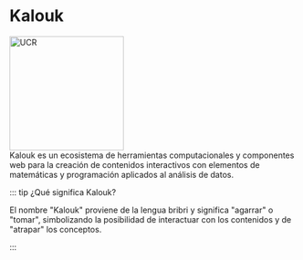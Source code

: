 # Kalouk

<img src="/K.svg" alt="UCR" width="200px" class="block mx-auto" />

<div class="text-xl">
Kalouk es un ecosistema de herramientas computacionales y componentes web para la creación de contenidos interactivos con elementos de matemáticas y programación aplicados al análisis de datos.
</div>

::: tip ¿Qué significa Kalouk?

El nombre "Kalouk" proviene de la lengua bribri y significa "agarrar" o "tomar", simbolizando la posibilidad de interactuar con los contenidos y de "atrapar" los conceptos.

:::
